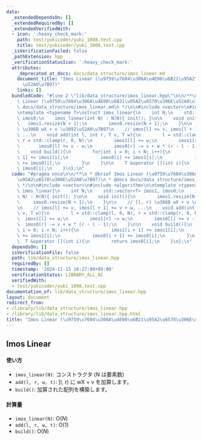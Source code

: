 ```yaml
---
data:
  _extendedDependsOn: []
  _extendedRequiredBy: []
  _extendedVerifiedWith:
  - icon: ':heavy_check_mark:'
    path: test/yukicoder/yuki_1008.test.cpp
    title: test/yukicoder/yuki_1008.test.cpp
  _isVerificationFailed: false
  _pathExtension: hpp
  _verificationStatusIcon: ':heavy_check_mark:'
  attributes:
    _deprecated_at_docs: docs/data_structure/imos_linear.md
    document_title: "Imos Linear (\u9759\u7684\u306A\u4E00\u6B21\u95A2\u6570\u306E\
      \u52A0\u7B97)"
    links: []
  bundledCode: "#line 2 \"lib/data_structure/imos_linear.hpp\"\n\n/**\n * @brief Imos\
    \ Linear (\u9759\u7684\u306A\u4E00\u6B21\u95A2\u6570\u306E\u52A0\u7B97)\n * @docs\
    \ docs/data_structure/imos_linear.md\n */\n\n#include <vector>\n#include <algorithm>\n\
    \ntemplate <typename T>\nstruct imos_linear{\n    int N;\n    std::vector<T> imos1,\
    \ imos0;\n    imos_linear(int N) : N(N){ init(); }\n\n    void init(){\n     \
    \   imos1.resize(N + 1);\n        imos0.resize(N + 1);\n    }\n\n    // [l, r)\
    \ \u306B wX + v \u3092\u52A0\u7B97\n    // imos[l] += v, imos[l + 1] += v + w,\
    \ ...\n    void add(int l, int r, T v, T w){\n        l = std::clamp(l, 0, N),\
    \ r = std::clamp(r, 0, N);\n        imos1[l] += w;\n        imos1[r] -= w;\n \
    \       imos0[l] += v - w;\n        imos0[r] -= v + w * (r - l - 1);\n    }\n\n\
    \    void build(){\n        for(int i = 0; i < N; i++){\n            imos1[i +\
    \ 1] += imos1[i];\n            imos0[i] += imos1[i];\n            imos0[i + 1]\
    \ += imos0[i];\n        }\n    }\n\n    T &operator [](int i){\n        return\
    \ imos0[i];\n    }\n};\n"
  code: "#pragma once\n\n/**\n * @brief Imos Linear (\u9759\u7684\u306A\u4E00\u6B21\
    \u95A2\u6570\u306E\u52A0\u7B97)\n * @docs docs/data_structure/imos_linear.md\n\
    \ */\n\n#include <vector>\n#include <algorithm>\n\ntemplate <typename T>\nstruct\
    \ imos_linear{\n    int N;\n    std::vector<T> imos1, imos0;\n    imos_linear(int\
    \ N) : N(N){ init(); }\n\n    void init(){\n        imos1.resize(N + 1);\n   \
    \     imos0.resize(N + 1);\n    }\n\n    // [l, r) \u306B wX + v \u3092\u52A0\u7B97\
    \n    // imos[l] += v, imos[l + 1] += v + w, ...\n    void add(int l, int r, T\
    \ v, T w){\n        l = std::clamp(l, 0, N), r = std::clamp(r, 0, N);\n      \
    \  imos1[l] += w;\n        imos1[r] -= w;\n        imos0[l] += v - w;\n      \
    \  imos0[r] -= v + w * (r - l - 1);\n    }\n\n    void build(){\n        for(int\
    \ i = 0; i < N; i++){\n            imos1[i + 1] += imos1[i];\n            imos0[i]\
    \ += imos1[i];\n            imos0[i + 1] += imos0[i];\n        }\n    }\n\n  \
    \  T &operator [](int i){\n        return imos0[i];\n    }\n};\n"
  dependsOn: []
  isVerificationFile: false
  path: lib/data_structure/imos_linear.hpp
  requiredBy: []
  timestamp: '2024-11-15 16:27:00+09:00'
  verificationStatus: LIBRARY_ALL_AC
  verifiedWith:
  - test/yukicoder/yuki_1008.test.cpp
documentation_of: lib/data_structure/imos_linear.hpp
layout: document
redirect_from:
- /library/lib/data_structure/imos_linear.hpp
- /library/lib/data_structure/imos_linear.hpp.html
title: "Imos Linear (\u9759\u7684\u306A\u4E00\u6B21\u95A2\u6570\u306E\u52A0\u7B97)"
---
```

## Imos Linear

#### 使い方

- `imos_linear(N)`: コンストラクタ (N は要素数)
- `add(l, r, w, t)`: [l, r) に wX + v を加算します。
- `build()`: 加算された配列を構築します。

#### 計算量

- `imos_linear(N)`: $\mathrm{O}(N)$
- `add(l, r, w, t)`: $\mathrm{O}(1)$
- `build()`: $\mathrm{O}(N)$
